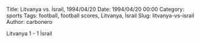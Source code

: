 Title: Litvanya vs. İsrail, 1994/04/20
Date: 1994/04/20 00:00
Category: sports
Tags: football, football scores, Litvanya, İsrail
Slug: litvanya-vs-israil
Author: carbonero


Litvanya 1 - 1 İsrail
